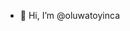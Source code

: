 - 👋 Hi, I’m @oluwatoyinca
<!---
- 👀 I’m interested in 
- 🌱 I’m currently learning ...
- 💞️ I’m looking to collaborate on ...
- 📫 How to reach me ...


oluwatoyinca/oluwatoyinca is a ✨ special ✨ repository because its `README.md` (this file) appears on your GitHub profile.
You can click the Preview link to take a look at your changes.
--->
